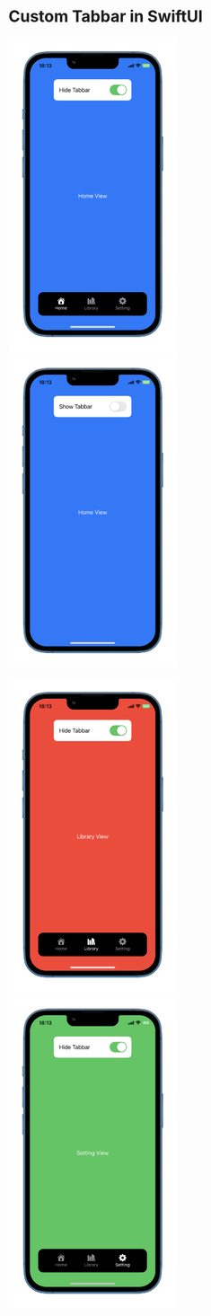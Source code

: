 # Custom Tabbar in SwiftUI

<p align="row">
  <p align="left">
    <img src= "Home.png" width="300" >
    <img src= "Home2.png" width="300" >
  </p>
</p>

<p align="row">
  <p align="left">
    <img src= "Library.png" width="300" >
    <img src= "Setting.png" width="300" >
  </p>
</p>
